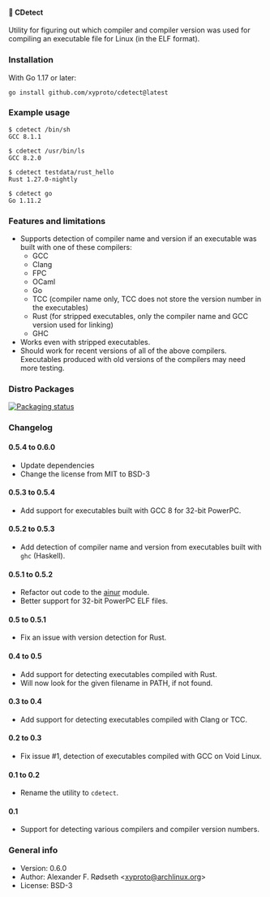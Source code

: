 #### :microscope: CDetect

Utility for figuring out which compiler and compiler version was used for compiling an executable file for Linux (in the ELF format).

### Installation

With Go 1.17 or later:

    go install github.com/xyproto/cdetect@latest

### Example usage

    $ cdetect /bin/sh
    GCC 8.1.1

    $ cdetect /usr/bin/ls
    GCC 8.2.0

    $ cdetect testdata/rust_hello
    Rust 1.27.0-nightly

    $ cdetect go
    Go 1.11.2

### Features and limitations

* Supports detection of compiler name and version if an executable was built with one of these compilers:
  * GCC
  * Clang
  * FPC
  * OCaml
  * Go
  * TCC (compiler name only, TCC does not store the version number in the executables)
  * Rust (for stripped executables, only the compiler name and GCC version used for linking)
  * GHC
* Works even with stripped executables.
* Should work for recent versions of all of the above compilers. Executables produced with old versions of the compilers may need more testing.

### Distro Packages

[![Packaging status](https://repology.org/badge/vertical-allrepos/cdetect.svg)](https://repology.org/project/cdetect/versions)

### Changelog

#### 0.5.4 to 0.6.0

* Update dependencies
* Change the license from MIT to BSD-3

#### 0.5.3 to 0.5.4

* Add support for executables built with GCC 8 for 32-bit PowerPC.

#### 0.5.2 to 0.5.3

* Add detection of compiler name and version from executables built with `ghc` (Haskell).

#### 0.5.1 to 0.5.2

* Refactor out code to the [ainur](https://github.com/xyproto/ainur) module.
* Better support for 32-bit PowerPC ELF files.

#### 0.5 to 0.5.1

* Fix an issue with version detection for Rust.

#### 0.4 to 0.5

* Add support for detecting executables compiled with Rust.
* Will now look for the given filename in PATH, if not found.

#### 0.3 to 0.4

* Add support for detecting executables compiled with Clang or TCC.

#### 0.2 to 0.3

* Fix issue #1, detection of executables compiled with GCC on Void Linux.

#### 0.1 to 0.2

* Rename the utility to `cdetect`.

#### 0.1

* Support for detecting various compilers and compiler version numbers.

### General info

* Version: 0.6.0
* Author: Alexander F. Rødseth &lt;xyproto@archlinux.org&gt;
* License: BSD-3
